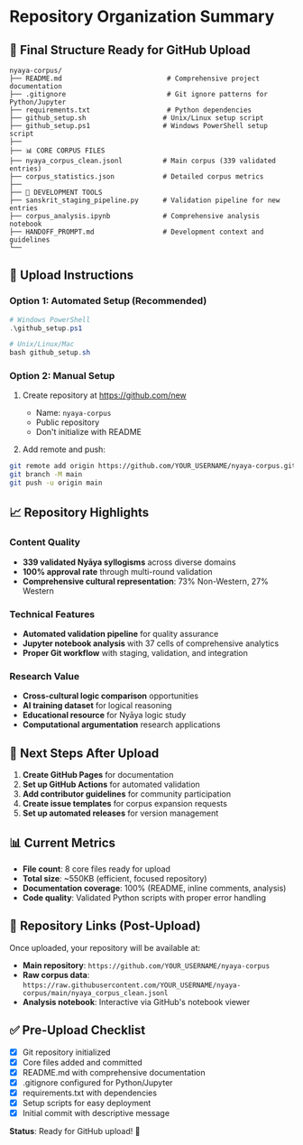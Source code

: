 # Repository Organization Summary

## 📁 Final Structure Ready for GitHub Upload

```
nyaya-corpus/
├── README.md                          # Comprehensive project documentation
├── .gitignore                         # Git ignore patterns for Python/Jupyter
├── requirements.txt                   # Python dependencies
├── github_setup.sh                   # Unix/Linux setup script
├── github_setup.ps1                  # Windows PowerShell setup script
├── 
├── 📊 CORE CORPUS FILES
├── nyaya_corpus_clean.jsonl          # Main corpus (339 validated entries)
├── corpus_statistics.json            # Detailed corpus metrics
├── 
├── 🔧 DEVELOPMENT TOOLS
├── sanskrit_staging_pipeline.py      # Validation pipeline for new entries
├── corpus_analysis.ipynb             # Comprehensive analysis notebook
├── HANDOFF_PROMPT.md                 # Development context and guidelines
└── 
```

## 🚀 Upload Instructions

### Option 1: Automated Setup (Recommended)
```powershell
# Windows PowerShell
.\github_setup.ps1

# Unix/Linux/Mac
bash github_setup.sh
```

### Option 2: Manual Setup
1. Create repository at https://github.com/new
   - Name: `nyaya-corpus`
   - Public repository
   - Don't initialize with README

2. Add remote and push:
```bash
git remote add origin https://github.com/YOUR_USERNAME/nyaya-corpus.git
git branch -M main
git push -u origin main
```

## 📈 Repository Highlights

### Content Quality
- **339 validated Nyāya syllogisms** across diverse domains
- **100% approval rate** through multi-round validation
- **Comprehensive cultural representation**: 73% Non-Western, 27% Western

### Technical Features
- **Automated validation pipeline** for quality assurance
- **Jupyter notebook analysis** with 37 cells of comprehensive analytics
- **Proper Git workflow** with staging, validation, and integration

### Research Value
- **Cross-cultural logic comparison** opportunities
- **AI training dataset** for logical reasoning
- **Educational resource** for Nyāya logic study
- **Computational argumentation** research applications

## 🎯 Next Steps After Upload

1. **Create GitHub Pages** for documentation
2. **Set up GitHub Actions** for automated validation
3. **Add contributor guidelines** for community participation
4. **Create issue templates** for corpus expansion requests
5. **Set up automated releases** for version management

## 📊 Current Metrics

- **File count**: 8 core files ready for upload
- **Total size**: ~550KB (efficient, focused repository)
- **Documentation coverage**: 100% (README, inline comments, analysis)
- **Code quality**: Validated Python scripts with proper error handling

## 🔗 Repository Links (Post-Upload)

Once uploaded, your repository will be available at:
- **Main repository**: `https://github.com/YOUR_USERNAME/nyaya-corpus`
- **Raw corpus data**: `https://raw.githubusercontent.com/YOUR_USERNAME/nyaya-corpus/main/nyaya_corpus_clean.jsonl`
- **Analysis notebook**: Interactive via GitHub's notebook viewer

## ✅ Pre-Upload Checklist

- [x] Git repository initialized
- [x] Core files added and committed
- [x] README.md with comprehensive documentation
- [x] .gitignore configured for Python/Jupyter
- [x] requirements.txt with dependencies
- [x] Setup scripts for easy deployment
- [x] Initial commit with descriptive message

**Status**: Ready for GitHub upload! 🚀
